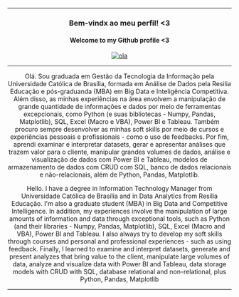 
------------------------------------------
 ### <p align="center">                  Bem-vindx ao meu perfil! <3  </p>
 #### <p align="center">                  Welcome to my Github profile <3  </p>
 
<div align="center">
<a href="https://imgbb.com/"><img src="https://i.ibb.co/BzGVGVr/ola.png" alt="ola" border="0"></a> </p>

 ------------------------------------------
 <p align="center">  Olá. Sou graduada em Gestão da Tecnologia da Informação pela Universidade Católica de Brasília, formada em Análise de Dados pela Resilia Educação e pós-graduanda (MBA) em Big Data e Inteligência Competitiva. Além disso, as minhas experiências na área envolvem a manipulação de grande quantidade de informações e dados por meio de ferramentas excepcionais, como Python (e suas bibliotecas - Numpy, Pandas, Matplotlib), SQL, Excel (Macro e VBA), Power BI e Tableau. Também procuro sempre desenvolver as minhas soft skills por meio de cursos e experiências pessoais e profissionais - como o uso de feedbacks. Por fim, aprendi examinar e interpretar datasets, gerar e apresentar análises que trazem valor para o cliente, manipular grandes volumes de dados, análise e visualização de dados com Power BI e Tableau, modelos de armazenamento de dados com CRUD com SQL, banco de dados relacionais e não-relacionais, além de Python, Pandas, Matplotlib.</p> 


 <p align="center"> Hello. I have a degree in Information Technology Manager from Universidade Católica de Brasília and in Data Analytics from Resilia Educação. I'm also a graduate student (MBA) in Big Data and Competitive Intelligence. In addition, my experiences involve the manipulation of large amounts of information and data through exceptional tools, such as Python (and their libraries - Numpy, Pandas, Matplotlib), SQL, Excel (Macro and VBA), Power BI and Tableau. I also always try to develop my soft skills through courses and personal and professional experiences - such as using feedback. Finally, I learned to examine and interpret datasets, generate and present analyzes that bring value to the client, manipulate large volumes of data, analyze and visualize data with Power BI and Tableau, data storage models with CRUD with SQL, database relational and non-relational, plus Python, Pandas, Matplotlib
 
 ------------------------------------------




